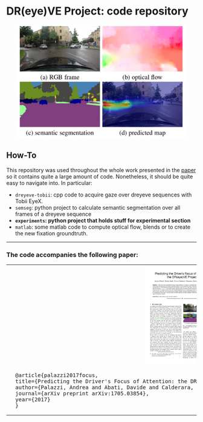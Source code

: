 # DR(eye)VE Project: code repository

<p align="center">
<a href="" target="_blank"><img src="img/overview.jpg" height="300px"/></a>
</p>

## How-To

This repository was used throughout the whole work presented in the [paper](https://arxiv.org/pdf/1705.03854.pdf) so it contains quite a large amount of code. Nonetheless, it should be quite easy to navigate into. In particular:

* `dreyeve-tobii`: cpp code to acquire gaze over dreyeve sequences with Tobii EyeX.
* `semseg`: python project to calculate semantic segmentation over all frames of a dreyeve sequence
* **`experiments`: python project that holds stuff for experimental section**
* `matlab`: some matlab code to compute optical flow, blends or to create the new fixation groundtruth.


---

### The code accompanies the following paper: 
<p align="center">
 <table>
  <tr>
  <td align="center"><a href="https://arxiv.org/pdf/1705.03854.pdf" target="_blank"><img src="img/paper_thumb.png" width="200px"/></a></td>
  </tr>
  <tr>
  <td><pre>  @article{palazzi2017focus,
  title={Predicting the Driver's Focus of Attention: the DR(eye)VE Project},
  author={Palazzi, Andrea and Abati, Davide and Calderara, Simone and Solera, Francesco and Cucchiara, Rita},
  journal={arXiv preprint arXiv:1705.03854},
  year={2017}
  }</pre></td>
  </tr>
</table> 
</p>
<!--
<a href="" target="_blank"><img src="img/paper_thumb.png" height="250px"/></a>
<div align="right">
<pre>
@inproceedings{...}
</pre>
</div>
<div style="clear:both;"></div><br />
-->
